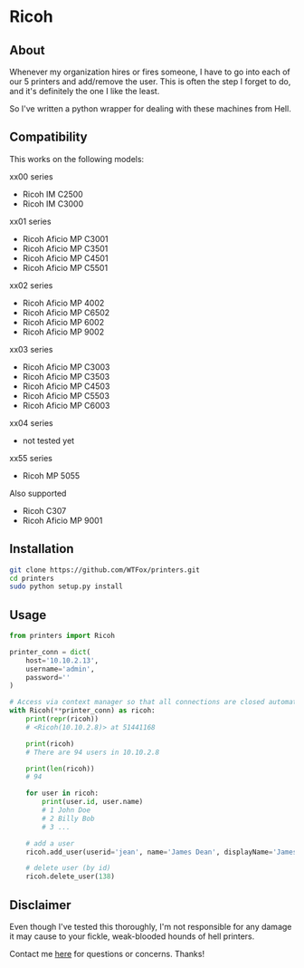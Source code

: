 # Ricoh

## About
Whenever my organization hires or fires someone, I have to go into each of our 5 printers and add/remove the user. This is often the step I forget to do, and it's definitely the one I like the least.

So I've written a python wrapper for dealing with these machines from Hell.

## Compatibility
This works on the following models:

xx00 series
* Ricoh IM C2500  
* Ricoh IM C3000

xx01 series
* Ricoh Aficio MP C3001
* Ricoh Aficio MP C3501
* Ricoh Aficio MP C4501
* Ricoh Aficio MP C5501

xx02 series
* Ricoh Aficio MP 4002
* Ricoh Aficio MP C6502
* Ricoh Aficio MP 6002
* Ricoh Aficio MP 9002

xx03 series
* Ricoh Aficio MP C3003
* Ricoh Aficio MP C3503
* Ricoh Aficio MP C4503
* Ricoh Aficio MP C5503
* Ricoh Aficio MP C6003

xx04 series
* not tested yet

xx55 series
* Ricoh MP 5055

Also supported
* Ricoh C307
* Ricoh Aficio MP 9001 

## Installation
```bash
git clone https://github.com/WTFox/printers.git
cd printers
sudo python setup.py install
```

## Usage
```python
from printers import Ricoh

printer_conn = dict(
    host='10.10.2.13',
    username='admin',
    password=''
)

# Access via context manager so that all connections are closed automatically.
with Ricoh(**printer_conn) as ricoh:
    print(repr(ricoh))
    # <Ricoh(10.10.2.8)> at 51441168

    print(ricoh)
    # There are 94 users in 10.10.2.8

    print(len(ricoh))
    # 94

    for user in ricoh:
        print(user.id, user.name)
        # 1 John Doe
        # 2 Billy Bob
        # 3 ...

    # add a user
    ricoh.add_user(userid='jean', name='James Dean', displayName='James D', email='jdean@gmail.com')

    # delete user (by id)
    ricoh.delete_user(138)
```

## Disclaimer
Even though I've tested this thoroughly, I'm not responsible for any damage it may cause to your fickle, weak-blooded hounds of hell printers.

Contact me [here](mailto:anthonyfox1988@gmail.com) for questions or concerns. Thanks!

